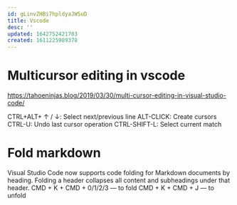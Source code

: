 ```yaml
---
id: gLinvZHBi7hpldyaJWSuD
title: Vscode
desc: ''
updated: 1642752421703
created: 1611225989378
---
```


# Multicursor editing in vscode

https://tahoeninjas.blog/2019/03/30/multi-cursor-editing-in-visual-studio-code/


CTRL+ALT+ ↑ / ↓: Select next/previous line
ALT-CLICK: Create cursors
CTRL-U: Undo last cursor operation
CTRL-SHIFT-L: Select current match

# Fold markdown 

Visual Studio Code now supports code folding for Markdown documents by heading. Folding a header collapses all content and subheadings under that header. 
CMD + K + CMD + 0/1/2/3 — to fold
CMD + K + CMD + J — to unfold
